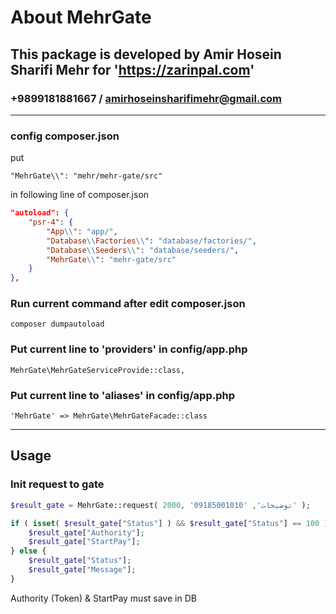 # About MehrGate

## This package is developed by Amir Hosein Sharifi Mehr for 'https://zarinpal.com'

### +9899181881667 / amirhoseinsharifimehr@gmail.com

---


### config composer.json
put
```
"MehrGate\\": "mehr/mehr-gate/src"
``` 
in following line of composer.json
```json
"autoload": {
    "psr-4": {
        "App\\": "app/",
        "Database\\Factories\\": "database/factories/",
        "Database\\Seeders\\": "database/seeders/",
        "MehrGate\\": "mehr-gate/src"
    }
},
```

### Run current command after edit composer.json
```
composer dumpautoload
```

### Put current line to 'providers' in config/app.php
```
MehrGate\MehrGateServiceProvide::class,
```

### Put current line to 'aliases' in config/app.php
```
'MehrGate' => MehrGate\MehrGateFacade::class
```

----------------------------------
## Usage 

### Init request to gate

```php
$result_gate = MehrGate::request( 2000, 'توضیحات', '09185001010' );

if ( isset( $result_gate["Status"] ) && $result_gate["Status"] == 100 ) {
    $result_gate["Authority"];
    $result_gate["StartPay"];
} else {
    $result_gate["Status"];
    $result_gate["Message"];
}
```
Authority (Token) & StartPay must save in DB

